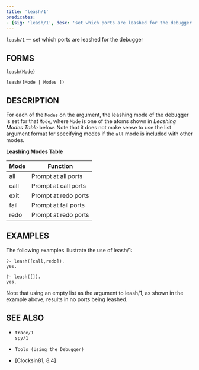 ```yaml
---
title: 'leash/1'
predicates:
- {sig: 'leash/1', desc: 'set which ports are leashed for the debugger'}
---
```

`leash/1` — set which ports are leashed for the debugger

## FORMS
```
leash(Mode)

leash([Mode | Modes ])
```
## DESCRIPTION

For each of the `Modes` on the argument, the leashing mode of the debugger is set for that `Mode`, where `Mode` is one of the atoms shown in *Leashing Modes Table* below.
Note that it does not make sense to use the list argument format for specifying modes if the `all` mode is included with other modes.

**Leashing Modes Table**

|Mode|Function|
|-----|---------|
| all | Prompt at all ports | 
| call | Prompt at call ports | 
| exit | Prompt at redo ports | 
| fail | Prompt at fail ports | 
| redo | Prompt at redo ports | 

## EXAMPLES

The following examples illustrate the use of leash/1:

```
?- leash([call,redo]).
yes.

?- leash([]).
yes.
```

Note that using an empty list as the argument to leash/1, as shown in the example above, results in no ports being leashed.

## SEE ALSO

- `trace/1`  
`spy/1`

- `Tools (Using the Debugger)`  
- [Clocksin81, 8.4]

